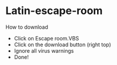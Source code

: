 # Latin-escape-room
How to download
- Click on Escape room.VBS
- Click on the download button (right top)
- Ignore all virus warnings
- Done!
